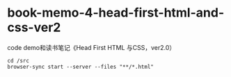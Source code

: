 # book-memo-4-head-first-html-and-css-ver2
code demo和读书笔记《Head First  HTML  与CSS，ver2.0）

```
cd /src
browser-sync start --server --files "**/*.html"
```
